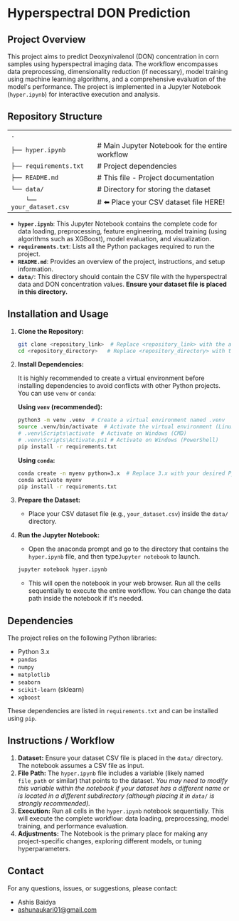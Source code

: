 # Hyperspectral DON Prediction

## Project Overview

This project aims to predict Deoxynivalenol (DON) concentration in corn samples using hyperspectral imaging data.  The workflow encompasses data preprocessing, dimensionality reduction (if necessary), model training using machine learning algorithms, and a comprehensive evaluation of the model's performance.  The project is implemented in a Jupyter Notebook (`hyper.ipynb`) for interactive execution and analysis.

## Repository Structure

<table>
  <tr>
    <td><code>.</code></td>
    <td></td>
  </tr>
  <tr>
    <td><code>├── hyper.ipynb</code></td>
    <td># Main Jupyter Notebook for the entire workflow</td>
  </tr>
  <tr>
    <td><code>├── requirements.txt</code></td>
    <td># Project dependencies</td>
  </tr>
  <tr>
    <td><code>├── README.md</code></td>
    <td># This file - Project documentation</td>
  </tr>
  <tr>
    <td><code>└── data/</code></td>
    <td># Directory for storing the dataset</td>
  </tr>
  <tr>
    <td><code>    └── your_dataset.csv</code></td>
    <td># ⬅️ Place your CSV dataset file HERE!</td>
  </tr>
</table>

*   **`hyper.ipynb`**:  This Jupyter Notebook contains the complete code for data loading, preprocessing, feature engineering, model training (using algorithms such as XGBoost), model evaluation, and visualization.
*   **`requirements.txt`**:  Lists all the Python packages required to run the project.
*   **`README.md`**: Provides an overview of the project, instructions, and setup information.
*   **`data/`**:  This directory should contain the CSV file with the hyperspectral data and DON concentration values.  **Ensure your dataset file is placed in this directory.**

## Installation and Usage

1.  **Clone the Repository:**

    ```bash
    git clone <repository_link>  # Replace <repository_link> with the actual URL
    cd <repository_directory>   # Replace <repository_directory> with the cloned directory name
    ```

2.  **Install Dependencies:**

    It is highly recommended to create a virtual environment before installing dependencies to avoid conflicts with other Python projects. You can use `venv` or `conda`:

    **Using `venv` (recommended):**

    ```bash
    python3 -m venv .venv  # Create a virtual environment named .venv
    source .venv/bin/activate  # Activate the virtual environment (Linux/macOS)
    # .venv\Scripts\activate  # Activate on Windows (CMD)
    # .venv\Scripts\Activate.ps1 # Activate on Windows (PowerShell)
    pip install -r requirements.txt
    ```

    **Using `conda`:**

    ```bash
    conda create -n myenv python=3.x  # Replace 3.x with your desired Python version
    conda activate myenv
    pip install -r requirements.txt
    ```

3.  **Prepare the Dataset:**

    *   Place your CSV dataset file (e.g., `your_dataset.csv`) inside the `data/` directory.

4.  **Run the Jupyter Notebook:**
    *   Open the anaconda prompt and go to the directory that contains the `hyper.ipynb` file, and then type`Jupyter notebook` to launch.

    ```bash
    jupyter notebook hyper.ipynb
    ```

    *   This will open the notebook in your web browser.  Run all the cells sequentially to execute the entire workflow. You can change the data path inside the notebook if it's needed.

## Dependencies

The project relies on the following Python libraries:

*   Python 3.x
*   `pandas`
*   `numpy`
*   `matplotlib`
*   `seaborn`
*   `scikit-learn` (sklearn)
*   `xgboost`

These dependencies are listed in `requirements.txt` and can be installed using `pip`.

## Instructions / Workflow

1.  **Dataset:** Ensure your dataset CSV file is placed in the `data/` directory.  The notebook assumes a CSV file as input.
2.  **File Path:** The `hyper.ipynb` file includes a variable (likely named `file_path` or similar) that points to the dataset.  *You may need to modify this variable within the notebook if your dataset has a different name or is located in a different subdirectory (although placing it in `data/` is strongly recommended).*
3.  **Execution:** Run all cells in the `hyper.ipynb` notebook sequentially.  This will execute the complete workflow: data loading, preprocessing, model training, and performance evaluation.
4. **Adjustments:** The Notebook is the primary place for making any project-specific changes, exploring different models, or tuning hyperparameters.

## Contact

For any questions, issues, or suggestions, please contact:

*   Ashis Baidya
*   ashunaukari01@gmail.com
